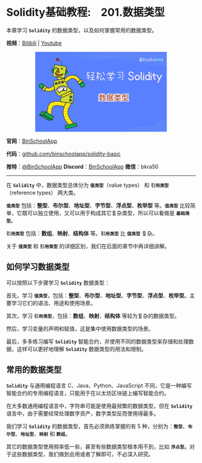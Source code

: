 # Solidity基础教程:&nbsp;&nbsp;&nbsp;&nbsp;201.数据类型 

本章学习 **`Solidity`** 的数据类型，以及如何掌握常用的数据类型。

**视频**：[Bilibili](https://#)  |  [Youtube](https://www.youtube.com/@BinSchoolApp)
<p align="center"><img src="./img/solidity-basic-v6.png" align="middle" /></p>

**官网**：[BinSchoolApp](https://binschool.app)

**代码**：[github.com/binschoolapp/solidity-basic](https://github.com/binschoolapp/solidity-basic)

**推特**：[@BinSchoolApp](https://twitter.com/BinSchoolApp)    **Discord**：[BinSchoolApp](https://discord.gg/PB2YEvggWq)   **微信**：bkra50 

-----
在 **`Solidity`** 中，数据类型总体分为 **`值类型`**（value types） 和 **`引用类型`**（reference types） 两大类。

**`值类型`** 包括：**整型**、**布尔型**、**地址型**、**字节型**、**浮点型**、**枚举型** 等。**`值类型`** 比较简单，它既可以独立使用，又可以用于构成其它复杂类型，所以可以看做是 **`基础类型`**。

**`引用类型`** 包括：**数组**、**映射**、**结构体** 等。**`引用类型`** 比 **`值类型`** 复杂。

关于 **`值类型`** 和 **`引用类型`** 的详细区别，我们在后面的章节中再详细讲解。

## 如何学习数据类型

可以按照以下步骤学习 **`Solidity`** 数据类型：

首先，学习 **`值类型`**，包括：**整型**、**布尔型**、**地址型**、**字节型**、**浮点型**、**枚举型**。主要学习它们的语法、用途和使用场景。

其次，学习 **`引用类型`**，包括：**数组**、**映射**、**结构体** 等较为复杂的数据类型。

然后，学习变量的声明和赋值，这是集中使用数据类型的场景。

最后，多多练习编写 **`Solidity`** 智能合约，并使用不同的数据类型来存储和处理数据，这样可以更好地理解 **`Solidity`** 数据类型的用法和限制。

## 常用的数据类型
**`Solidity`** 与通用编程语言 C、Java、Python、JavaScript 不同，它是一种编写智能合约的专用编程语言，只能用于在以太坊区块链上编写智能合约。

在大多数通用编程语言中，字符串可能是使用最频繁的数据类型，但在 **`Solidity`** 语言中，由于需要经常处理数字资产，数字类型反而使用得最多。

我们学习 **`Solidity`** 的数据类型，首先必须熟练掌握的有 5 种，分别为：**`整型`**、**`布尔型`**、**`地址型`**、**`映射`** 和 **`数组`**。

其它的数据类型使用频率低一些，甚至有些数据类型根本用不到，比如 **`浮点型`**。对于这些数据类型，我们做到会用或者了解即可，不必深入研究。
